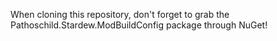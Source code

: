 When cloning this repository, don't forget to grab the Pathoschild.Stardew.ModBuildConfig package through NuGet!
